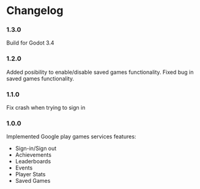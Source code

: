 # Changelog

### 1.3.0
Build for Godot 3.4

### 1.2.0
Added posibility to enable/disable saved games functionality.
Fixed bug in saved games functionality.

### 1.1.0
Fix crash when trying to sign in

### 1.0.0
Implemented Google play games services features:
- Sign-in/Sign out
- Achievements
- Leaderboards
- Events
- Player Stats
- Saved Games
